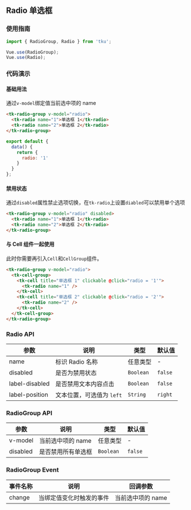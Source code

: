 ## Radio 单选框

### 使用指南
``` javascript
import { RadioGroup, Radio } from 'tku';

Vue.use(RadioGroup);
Vue.use(Radio);
```

### 代码演示

#### 基础用法
通过`v-model`绑定值当前选中项的 name

```html
<tk-radio-group v-model="radio">
  <tk-radio name="1">单选框 1</tk-radio>
  <tk-radio name="2">单选框 2</tk-radio>
</tk-radio-group>
```

```javascript
export default {
  data() {
    return {
      radio: '1'
    }
  }
};
```

#### 禁用状态
通过`disabled`属性禁止选项切换，在`tk-radio`上设置`diabled`可以禁用单个选项

```html
<tk-radio-group v-model="radio" disabled>
  <tk-radio name="1">单选框 1</tk-radio>
  <tk-radio name="2">单选框 2</tk-radio>
</tk-radio-group>
```

#### 与 Cell 组件一起使用
此时你需要再引入`Cell`和`CellGroup`组件。

```html
<tk-radio-group v-model="radio">
  <tk-cell-group>
    <tk-cell title="单选框 1" clickable @click="radio = '1'">
      <tk-radio name="1" />
    </tk-cell>
    <tk-cell title="单选框 2" clickable @click="radio = '2'">
      <tk-radio name="2" />
    </tk-cell>
  </tk-cell-group>
</tk-radio-group>
```

### Radio API

| 参数 | 说明 | 类型 | 默认值 |
|-----------|-----------|-----------|-------------|
| name | 标识 Radio 名称 | 任意类型 | - |
| disabled | 是否为禁用状态 | `Boolean` | `false` |
| label-disabled | 是否禁用文本内容点击 | `Boolean` | `false` |
| label-position | 文本位置，可选值为 `left` | `String` | `right` |

### RadioGroup API

| 参数 | 说明 | 类型 | 默认值 |
|-----------|-----------|-----------|-------------|
| v-model | 当前选中项的 name | 任意类型 | - |
| disabled | 是否禁用所有单选框 | `Boolean` | `false` |

### RadioGroup Event

| 事件名称 | 说明 | 回调参数 |
|-----------|-----------|-----------|
| change | 当绑定值变化时触发的事件 | 当前选中项的 name |
